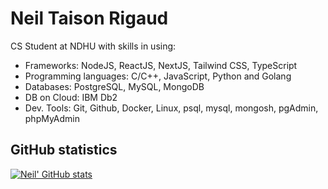 # Neil Taison Rigaud
CS Student at NDHU with skills in using:
- Frameworks: NodeJS, ReactJS, NextJS, Tailwind CSS, TypeScript
- Programming languages: C/C++, JavaScript, Python and Golang
- Databases: PostgreSQL, MySQL, MongoDB
- DB on Cloud: IBM Db2
- Dev. Tools: Git, Github, Docker, Linux, psql, mysql, mongosh, pgAdmin, phpMyAdmin

## GitHub statistics
[![Neil' GitHub stats](https://github-readme-stats-ashen-six-34.vercel.app/api?username=blackbird410&count_private=true&hide=issues&show_icons=true)](https://neil410.vercel.app)
